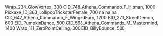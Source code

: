 Wrap_234_GlowVortex, 300
CID_748_Athena_Commando_F_Hitman, 1000
Pickaxe_ID_363_LollipopTricksterFemale, 700
na
na
na
CID_647_Athena_Commando_F_WingedFury, 1200
BID_270_StreetDemon, 600
EID_PumpkinDance, 500
CID_598_Athena_Commando_M_Mastermind, 1400
Wrap_111_ZeroPointCeiling, 300
EID_BillyBounce, 500
